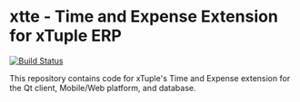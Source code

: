 # xtte - Time and Expense Extension for xTuple ERP

[![Build Status](https://travis-ci.org/xtuple/xtte.png)](https://travis-ci.org/xtuple/xtte)

This repository contains code for xTuple's Time and Expense extension for the Qt client, Mobile/Web platform, and database.
